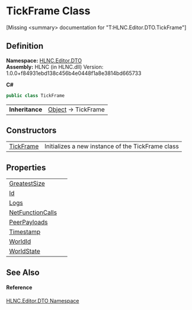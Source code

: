 # TickFrame Class


\[Missing &lt;summary&gt; documentation for "T:HLNC.Editor.DTO.TickFrame"\]



## Definition
**Namespace:** <a href="N_HLNC_Editor_DTO">HLNC.Editor.DTO</a>  
**Assembly:** HLNC (in HLNC.dll) Version: 1.0.0+f84931ebd138c456b4e0448f1a8e3814bd665733

**C#**
``` C#
public class TickFrame
```

<table><tr><td><strong>Inheritance</strong></td><td><a href="https://learn.microsoft.com/dotnet/api/system.object" target="_blank" rel="noopener noreferrer">Object</a>  →  TickFrame</td></tr>
</table>



## Constructors
<table>
<tr>
<td><a href="M_HLNC_Editor_DTO_TickFrame__ctor">TickFrame</a></td>
<td>Initializes a new instance of the TickFrame class</td></tr>
</table>

## Properties
<table>
<tr>
<td><a href="P_HLNC_Editor_DTO_TickFrame_GreatestSize">GreatestSize</a></td>
<td> </td></tr>
<tr>
<td><a href="P_HLNC_Editor_DTO_TickFrame_Id">Id</a></td>
<td> </td></tr>
<tr>
<td><a href="P_HLNC_Editor_DTO_TickFrame_Logs">Logs</a></td>
<td> </td></tr>
<tr>
<td><a href="P_HLNC_Editor_DTO_TickFrame_NetFunctionCalls">NetFunctionCalls</a></td>
<td> </td></tr>
<tr>
<td><a href="P_HLNC_Editor_DTO_TickFrame_PeerPayloads">PeerPayloads</a></td>
<td> </td></tr>
<tr>
<td><a href="P_HLNC_Editor_DTO_TickFrame_Timestamp">Timestamp</a></td>
<td> </td></tr>
<tr>
<td><a href="P_HLNC_Editor_DTO_TickFrame_WorldId">WorldId</a></td>
<td> </td></tr>
<tr>
<td><a href="P_HLNC_Editor_DTO_TickFrame_WorldState">WorldState</a></td>
<td> </td></tr>
</table>

## See Also


#### Reference
<a href="N_HLNC_Editor_DTO">HLNC.Editor.DTO Namespace</a>  
